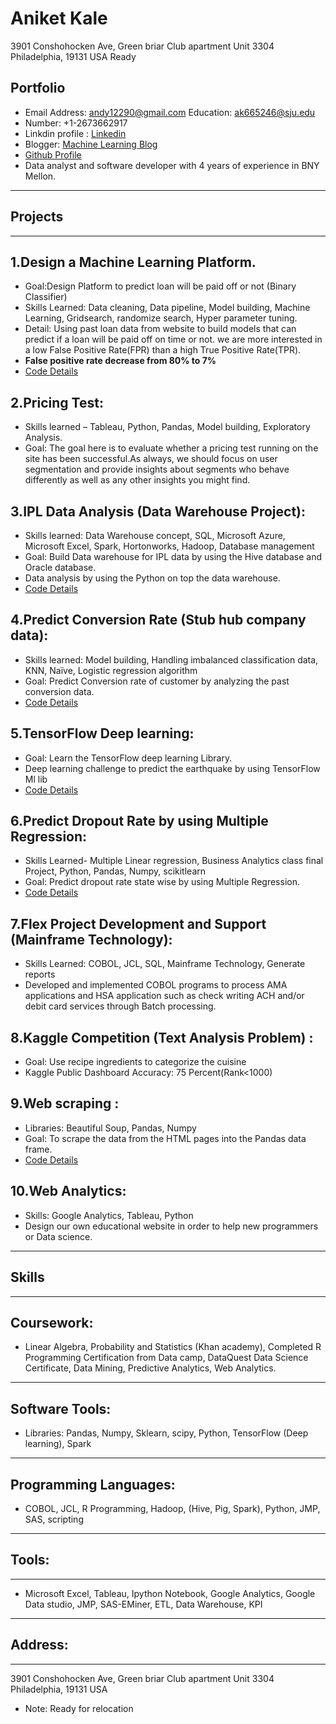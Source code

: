 Aniket Kale  
==============
3901 Conshohocken Ave, Green briar Club apartment
Unit 3304
Philadelphia, 19131
USA   Ready 


## Portfolio
 - Email Address: andy12290@gmail.com  Education: ak665246@sju.edu  
 - Number: +1-2673662917
 - Linkdin profile : [Linkedin](https://www.linkedin.com/in/aniket-kale-45a29954/)   
 - Blogger: [Machine Learning Blog](https://medium.com/@andy12290 "Machine learning Blog") 
 - [Github Profile](https://github.com/andy12290)
 - Data analyst and software developer with 4 years of experience in BNY Mellon. 
 
------------------ 
## Projects ##
------------------
## 1.Design a Machine Learning Platform.
- Goal:Design Platform to predict loan will be paid off or not (Binary Classifier)   
- Skills Learned: Data cleaning, Data pipeline, Model building, Machine Learning, Gridsearch, randomize search, Hyper parameter tuning.
- Detail: Using past loan data from website to build models that can predict if a loan will be paid off on time or not. we are more interested in a low False Positive Rate(FPR) than a high True Positive Rate(TPR).
- **False positive rate decrease from 80% to 7%**   
- [Code Details](https://github.com/andy12290/Predictive_Analytics_Project)

## 2.Pricing Test:
- Skills learned – Tableau, Python, Pandas, Model building, Exploratory Analysis.
- Goal: The goal here is to evaluate whether a pricing test running on the site has been successful.As  always, we should focus on user segmentation and provide insights about segments who behave differently as well as any other insights you might find.

## 3.IPL Data Analysis (Data Warehouse Project):
- Skills learned: Data Warehouse concept, SQL, Microsoft Azure, Microsoft Excel, Spark, Hortonworks, Hadoop, Database management
- Goal: Build Data warehouse for IPL data by using the Hive database and Oracle database.
- Data analysis by using the Python on top the data warehouse.
- [Code Details](https://github.com/andy12290/Datawarehouse)

## 4.Predict Conversion Rate (Stub hub company data):
- Skills learned: Model building, Handling imbalanced classification data, KNN, Naïve, Logistic regression algorithm
- Goal: Predict Conversion rate of customer by analyzing the past conversion data.
- [Code Details](https://github.com/andy12290/Data_Mining_Challenge)

## 5.TensorFlow Deep learning:
- Goal: Learn the TensorFlow deep learning Library.
- Deep learning challenge to predict the earthquake by using TensorFlow Ml lib
- [Code Details](https://github.com/andy12290/Tensorflow-Deep-Learning)

## 6.Predict Dropout Rate by using Multiple Regression:
- Skills Learned- Multiple Linear regression, Business Analytics class  final Project, Python, Pandas, Numpy, scikitlearn
- Goal: Predict dropout rate state wise by using Multiple Regression.
- [Code Details](https://github.com/andy12290/Notebook/blob/master/Dropout_final%20(1).ipynb)

## 7.Flex Project Development and Support (Mainframe Technology):
- Skills Learned:  COBOL, JCL, SQL, Mainframe Technology, Generate reports
- Developed and implemented COBOL programs to process AMA applications and HSA application such as check writing ACH and/or debit card services through Batch processing.

## 8.Kaggle Competition (Text Analysis Problem) :
- Goal: Use recipe ingredients to categorize the cuisine  
- Kaggle Public Dashboard Accuracy: 75 Percent(Rank<1000)

## 9.Web scraping :
- Libraries: Beautiful Soup, Pandas, Numpy  
- Goal: To scrape the data from the HTML pages into the Pandas data frame.
- [Code Details](https://github.com/andy12290/Web-scraping "Git hub details")

## 10.Web Analytics:
- Skills: Google Analytics, Tableau, Python
- Design our own educational website in order to help new programmers or Data science.

-----------------
## Skills
-------------------
## Coursework:

- Linear Algebra, Probability and Statistics (Khan academy), Completed R Programming Certification from Data camp, DataQuest Data Science Certificate, Data Mining, Predictive Analytics, Web Analytics.

-------------------

## Software Tools:
- Libraries:  Pandas, Numpy, Sklearn, scipy, Python, TensorFlow (Deep learning), Spark

---------------------
## Programming Languages: 
- COBOL, JCL, R Programming, Hadoop, (Hive, Pig, Spark), Python, JMP, SAS, scripting

---------------

## Tools:
------------
- Microsoft Excel, Tableau, Ipython Notebook, Google Analytics, Google Data studio, JMP, SAS-EMiner, ETL, Data Warehouse, KPI

---------------------

## Address:

---------------------
3901 Conshohocken Ave, Green briar Club apartment
Unit 3304
Philadelphia, 19131
USA
- Note: Ready for relocation 












